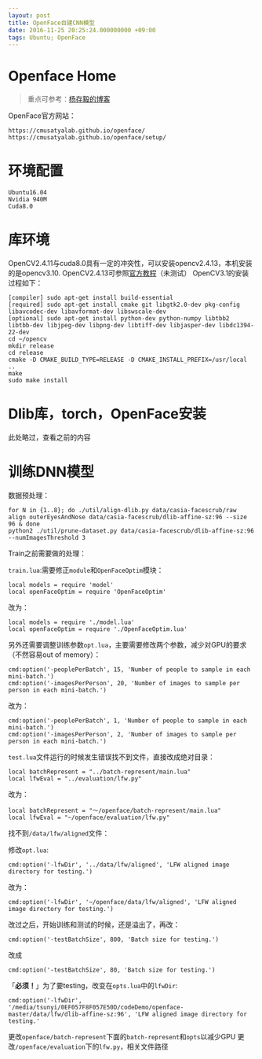 ```yaml
---
layout: post
title: OpenFace自建CNN模型
date: 2016-11-25 20:25:24.000000000 +09:00
tags: Ubuntu; OpenFace
---
```

# Openface Home
>重点可参考：[杨存毅的博客][blog_address]

OpenFace官方网站：

```
https://cmusatyalab.github.io/openface/
https://cmusatyalab.github.io/openface/setup/
```
# 环境配置
```
Ubuntu16.04
Nvidia 940M
Cuda8.0
```
# 库环境
OpenCV2.4.11与cuda8.0具有一定的冲突性，可以安装opencv2.4.13，本机安装的是opencv3.10.
OpenCV2.4.13可参照[官方教程][Opencv2.4.13]（未测试）
OpenCV3.1的安装过程如下：
```
[compiler] sudo apt-get install build-essential
[required] sudo apt-get install cmake git libgtk2.0-dev pkg-config libavcodec-dev libavformat-dev libswscale-dev
[optional] sudo apt-get install python-dev python-numpy libtbb2 libtbb-dev libjpeg-dev libpng-dev libtiff-dev libjasper-dev libdc1394-22-dev
cd ~/opencv
mkdir release
cd release
cmake -D CMAKE_BUILD_TYPE=RELEASE -D CMAKE_INSTALL_PREFIX=/usr/local ..
make
sudo make install

```

# Dlib库，torch，OpenFace安装
此处略过，查看之前的内容
# 训练DNN模型
数据预处理：
```
for N in {1..8}; do ./util/align-dlib.py data/casia-facescrub/raw align outerEyesAndNose data/casia-facescrub/dlib-affine-sz:96 --size 96 & done
python2 ./util/prune-dataset.py data/casia-facescrub/dlib-affine-sz:96 --numImagesThreshold 3

```
Train之前需要做的处理：

`train.lua`:需要修正`module`和`OpenFaceOptim`模块：
```
local models = require 'model'
local openFaceOptim = require 'OpenFaceOptim'
```
改为：
```
local models = require './model.lua'
local openFaceOptim = require './OpenFaceOptim.lua'
```
另外还需要调整训练参数`opt.lua`，主要需要修改两个参数，减少对GPU的要求（不然容易out of memory）：
```
cmd:option('-peoplePerBatch', 15, 'Number of people to sample in each mini-batch.')
cmd:option('-imagesPerPerson', 20, 'Number of images to sample per person in each mini-batch.')
```
改为：
```
cmd:option('-peoplePerBatch', 1, 'Number of people to sample in each mini-batch.')
cmd:option('-imagesPerPerson', 2, 'Number of images to sample per person in each mini-batch.')
```
`test.lua`文件运行的时候发生错误找不到文件，直接改成绝对目录：

```
local batchRepresent = "../batch-represent/main.lua"
local lfwEval = "../evaluation/lfw.py"
```
改为：
```
local batchRepresent = "～/openface/batch-represent/main.lua"
local lfwEval = "~/openface/evaluation/lfw.py"
```
找不到`/data/lfw/aligned`文件：

修改`opt.lua`:
```
cmd:option('-lfwDir', '../data/lfw/aligned', 'LFW aligned image directory for testing.')
```
改为：
```
cmd:option('-lfwDir', '~/openface/data/lfw/aligned', 'LFW aligned image directory for testing.')
```
改过之后，开始训练和测试的时候，还是溢出了，再改：
```
cmd:option('-testBatchSize', 800, 'Batch size for testing.')
```
改成
```
cmd:option('-testBatchSize', 80, 'Batch size for testing.')
```
「**必须！**」为了要testing，改变在`opts.lua`中的`lfwDir`:
```
cmd:option('-lfwDir', '/media/tsunyi/0EF057F8F057E50D/codeDemo/openface-master/data/lfw/dlib-affine-sz:96', 'LFW aligned image directory for testing.'
```
更改`openface/batch-represent`下面的`batch-represent`和`opts`以减少GPU
更改`/openface/evaluation`下的`lfw.py`，相关文件路径


[Opencv2.4.13]: http://docs.opencv.org/2.4/doc/tutorials/introduction/linux_install/linux_install.html
[blog_address]: http://shamangary.logdown.com/posts/800267-openface-installation
